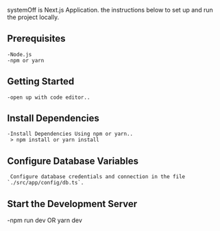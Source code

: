 
systemOff is Next.js Application. the instructions below to set up and run the project locally.

## Prerequisites
    -Node.js
    -npm or yarn

## Getting Started
    -open up with code editor..

## Install Dependencies
    -Install Dependencies Using npm or yarn..
     > npm install or yarn install


## Configure Database Variables
     Configure database credentials and connection in the file `./src/app/config/db.ts`.

## Start the Development Server

   -npm run dev OR yarn dev

